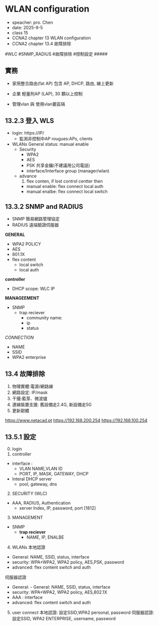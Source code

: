 # WLAN configuration
- speacher: pro. Chen
- date: 2025-9-5
- class 15
- CCNA2 chapter 13 WLAN configuration
- CCNA2 chapter 13.4 故障排除


#WLC #SNMP_RADIUS #故障排除 #控制設定 #####

## 實務
- 家用整合路由(fat AP) 包含 AP, DHCP, 路由, 線上更新
- 企業 輕量刑AP (LAP), 30 顆以上控制

- 管理vlan 與 使用vlan要區隔


## 13.2.3 登入 WLS
- login: https://IP/
    - 監測非控制中AP rougues:APs, clients
- WLANs General status: manual enable 
    - Security 
        - WPA2 
        - AES 
        - PSK 共享金鑰(不建議用公司電話)
        - interface/Interface group (manager/wlan)        
    - advance
        1. flex conten, if lost control centter then
        - manual enable: flex connect local auth 
        - manual enalbe: flex connect local switch

## 13.3.2 SNMP and RADIUS
- SNMP 簡易網路管理協定
- RADIUS 遠端驗證伺服器
 
 **GENERAL**
- WPA2 POLICY
- AES
- 801.1X
- flex content
    - local switch
    - local auth

**controller**
- DHCP scope: WLC IP

**MANAGEEMENT**
- SNMP 
    - trap reciever
        - community name: 
        - ip
        - status

*CONNECTION*
- NAME
- SSID
- WPA2 enterprise

## 13.4 故障排除

1. 物理實體:電源/網路線
2. 網路設定: IP/mask
3. 干擾:藍芽、微波爐
4. 連線裝置支援: 舊設備走2.4G, 新設備走5G
5. 更新韌體


https://www.netacad.pt
https://192.168.200.254
https://192.168.100.254

## 13.5.1 設定
0. login
1. controller
- interface :  
    - VLAN NAME,VLAN ID 
    - PORT, IP, MASK, GATEWAY, DHCP 
- Interal DHCP server
    - pool, gateway, dns
2. SECURITY (WLC)
- AAA, RADIUS, Authentication
    - server Index, IP, password, port [1812]
3. MANAGEMENT
- SNMP
    - **trap reciever** 
        - NAME, IP, ENALBE
4. WLANs
本地認證
- General: NAME, SSID, status, interface
- security: WPA+WPA2, WPA2 policy, AES,PSK, password
- advanced: flex content switch and auth

伺服器認證
- General: - General: NAME, SSID, status, interface
- security: WPA+WPA2, WPA2 policy, AES,802.1X
- AAA : interface
- advanced: flex content switch and auth


5. user connect
本地認證: 設定SSID,WPA2 personal, password
伺服器認證: 設定SSID, WPA2 ENTERPRISE, username, password